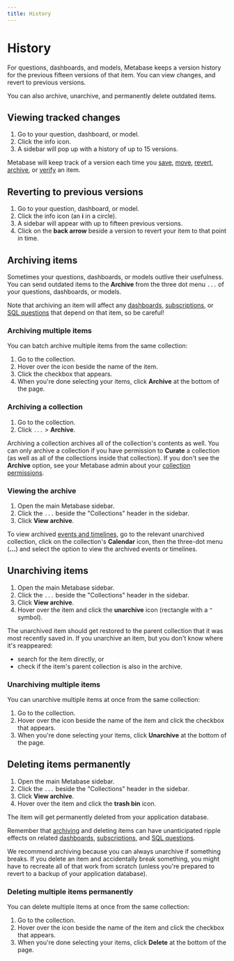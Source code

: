```yaml
---
title: History
---
```


# History

For questions, dashboards, and models, Metabase keeps a version history for the previous fifteen versions of that item. You can view changes, and revert to previous versions.

You can also archive, unarchive, and permanently delete outdated items.


## Viewing tracked changes

1. Go to your question, dashboard, or model.
2. Click the info icon.
3. A sidebar will pop up with a history of up to 15 versions.

Metabase will keep track of a version each time you [save](../questions/sharing/answers.md#how-to-save-a-question), [move](../questions/sharing/answers.md#editing-your-question), [revert](#reverting-to-previous-versions), [archive](#archiving-items), or [verify](./exploration.md#verified-items) an item.

## Reverting to previous versions

1. Go to your question, dashboard, or model.
2. Click the info icon (an **i** in a circle).
3. A sidebar will appear with up to fifteen previous versions.
4. Click on the **back arrow** beside a version to revert your item to that point in time.

## Archiving items

Sometimes your questions, dashboards, or models outlive their usefulness. You can send outdated items to the **Archive** from the three dot menu `...` of your questions, dashboards, or models.

Note that archiving an item will affect any [dashboards](../dashboards/introduction.md), [subscriptions](../dashboards/subscriptions.md), or [SQL questions](../questions/native-editor/referencing-saved-questions-in-queries.md) that depend on that item, so be careful!

### Archiving multiple items

You can batch archive multiple items from the same collection:

1. Go to the collection.
2. Hover over the icon beside the name of the item.
3. Click the checkbox that appears.
4. When you're done selecting your items, click **Archive** at the bottom of the page.

### Archiving a collection

1. Go to the collection.
2. Click `...` > **Archive**.

Archiving a collection archives all of the collection's contents as well. You can only archive a collection if you have permission to **Curate** a collection (as well as all of the collections inside that collection). If you don't see the **Archive** option, see your Metabase admin about your [collection permissions](../permissions/collections.md).

### Viewing the archive

1. Open the main Metabase sidebar.
2. Click the `...` beside the "Collections" header in the sidebar.
3. Click **View archive**.

To view archived [events and timelines](./events-and-timelines.md), go to the relevant unarchived collection, click on the collection's **Calendar** icon, then the three-dot menu (**...**) and select the option to view the archived events or timelines.

## Unarchiving items

1. Open the main Metabase sidebar.
2. Click the `...` beside the "Collections" header in the sidebar.
3. Click **View archive**.
4. Hover over the item and click the **unarchive** icon (rectangle with a `^` symbol).

The unarchived item should get restored to the parent collection that it was most recently saved in. If you unarchive an item, but you don't know where it's reappeared:

- search for the item directly, or
- check if the item's parent collection is also in the archive.

### Unarchiving multiple items

You can unarchive multiple items at once from the same collection:

1. Go to the collection.
2. Hover over the icon beside the name of the item and click the checkbox that appears.
3. When you're done selecting your items, click **Unarchive** at the bottom of the page.

## Deleting items permanently

1. Open the main Metabase sidebar.
2. Click the `...` beside the "Collections" header in the sidebar.
3. Click **View archive**.
4. Hover over the item and click the **trash bin** icon.

The item will get permanently deleted from your application database.

Remember that [archiving](#archiving-items) and deleting items can have unanticipated ripple effects on related [dashboards](../dashboards/introduction.md), [subscriptions](../dashboards/subscriptions.md), and [SQL questions](../questions/native-editor/referencing-saved-questions-in-queries.md).

We recommend archiving because you can always unarchive if something breaks. If you delete an item and accidentally break something, you might have to recreate all of that work from scratch (unless you're prepared to revert to a backup of your application database).

### Deleting multiple items permanently

You can delete multiple items at once from the same collection:

1. Go to the collection.
2. Hover over the icon beside the name of the item and click the checkbox that appears.
3. When you're done selecting your items, click **Delete** at the bottom of the page.
